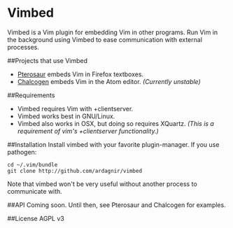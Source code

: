 Vimbed
=========

Vimbed is a Vim plugin for embedding Vim in other programs. Run Vim in the background using Vimbed to ease communication with external processes.

##Projects that use Vimbed
- [Pterosaur](http://github.com/ardagnir/pterosaur) embeds Vim in Firefox textboxes.
- [Chalcogen](http://github.com/ardagnir/chalcogen) embeds Vim in the Atom editor. *(Currently unstable)*

##Requirements
- Vimbed requires Vim with +clientserver.
- Vimbed works best in GNU/Linux.
- Vimbed also works in OSX, but doing so requires XQuartz. *(This is a requirement of vim's +clientserver functionality.)*

##Installation
Install vimbed with your favorite plugin-manager. If you use pathogen:

    cd ~/.vim/bundle
    git clone http://github.com/ardagnir/vimbed

Note that vimbed won't be very useful without another process to communicate with.

##API
Coming soon. Until then, see Pterosaur and Chalcogen for examples.

##License
AGPL v3
